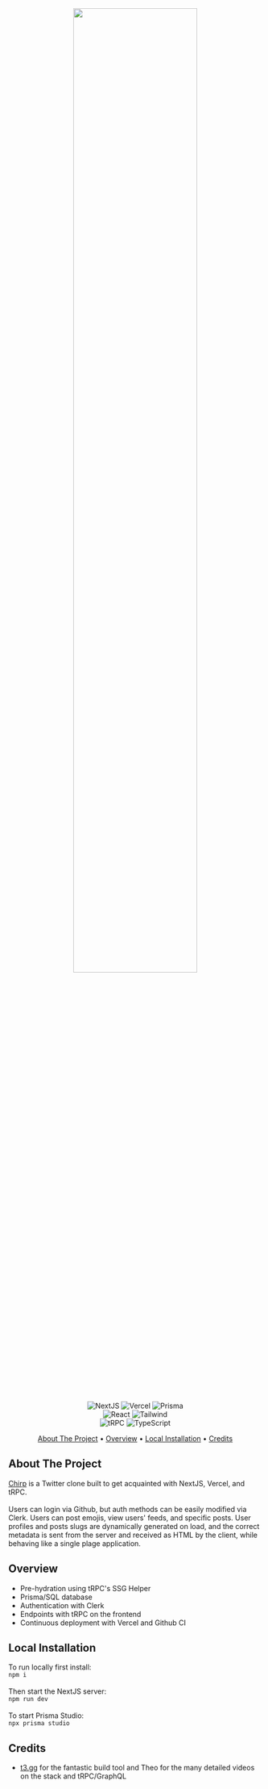 <div align="center">
  <a href="https://chirp-lospoy.vercel.app/">
    <img src="https://u.cubeupload.com/aa9988vvb/c90cover.png" width="70%">
  </a>
</div>

<br>
<p align="center">  
  <img alt="NextJS" src="https://img.shields.io/badge/-Nextjs-000000?style=for-the-badge&logo=Next.JS&logoColor=white" />
  <img alt="Vercel" src="https://img.shields.io/badge/-Vercel-000000?style=for-the-badge&logo=vercel&logoColor=white" />
  <img alt="Prisma" src="https://img.shields.io/badge/-Prisma-5a67d8?style=for-the-badge&logo=Prisma&logoColor=white" />
  <br>
  <img alt="React" src="https://img.shields.io/badge/-React-0088CC?style=for-the-badge&logo=react&logoColor=white" />
  <img alt="Tailwind" src="https://img.shields.io/badge/-Tailwind-499fc4?style=for-the-badge&logo=tailwindcss&logoColor=white" />
  <br>
  <img alt="tRPC" src="https://img.shields.io/badge/-tRPC-398ccb?style=for-the-badge&logo=tRPC&logoColor=white" />
  <img alt="TypeScript" src="https://img.shields.io/badge/-TypeScript-2875c3?style=for-the-badge&logo=typescript&logoColor=white" />
</p>

<p align="center">
  <a href="#about-the-project">About The Project</a> •
  <a href="#overview">Overview</a> •
  <a href="#local-installation">Local Installation</a> •
  <a href="#credits">Credits</a>
</p>

## About The Project
<a href="https://chirp-lospoy.vercel.app">Chirp</a> is a Twitter clone built to get acquainted with NextJS, Vercel, and tRPC. <br><br>Users can login via Github, but auth methods can be easily modified via Clerk. Users can post emojis, view users' feeds, and specific posts. User profiles and posts slugs are dynamically generated on load, and the correct metadata is sent from the server and received as HTML by the client, while behaving like a single plage application. 

## Overview
- Pre-hydration using tRPC's SSG Helper
- Prisma/SQL database
- Authentication with Clerk
- Endpoints with tRPC on the frontend
- Continuous deployment with Vercel and Github CI

## Local Installation
To run locally first install:
<br>
`` npm i ``
<br><br>
Then start the NextJS server:
<br>
`` npm run dev ``
<br><br>
To start Prisma Studio:
<br>
`` npx prisma studio ``

## Credits
- <a href="https://t3.gg/">t3.gg</a> for the fantastic build tool and Theo for the many detailed videos on the stack and tRPC/GraphQL
